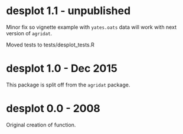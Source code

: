 # desplot 1.1 - unpublished

Minor fix so vignette example with `yates.oats` data will work with next version of `agridat`.

Moved tests to tests/desplot_tests.R

# desplot 1.0 - Dec 2015

This package is split off from the `agridat` package.

# desplot 0.0 - 2008

Original creation of function.


